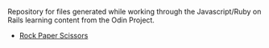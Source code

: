 Repository for files generated while working through the Javascript/Ruby on Rails learning content from the Odin Project.

- [Rock Paper Scissors](https://alexryanshep.github.io/odin-project/rock-paper-scissors.html)
